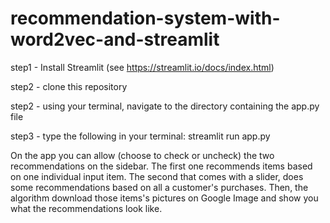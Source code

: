 # recommendation-system-with-word2vec-and-streamlit

step1 - Install Streamlit (see https://streamlit.io/docs/index.html)

step2 - clone this repository

step2 - using your terminal, navigate to the directory containing the app.py file

step3 - type the following in your terminal: streamlit run app.py

On the app you can allow (choose to check or uncheck) the two recommendations on the sidebar. The first one recommends items based on one individual input item. The second that comes with a slider, does some recommendations based on all a customer's purchases. Then, the algorithm download those items's pictures on Google Image and show you what the recommendations look like.

